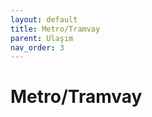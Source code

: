 ```yaml
---
layout: default
title: Metro/Tramvay
parent: Ulaşım
nav_order: 3
---
```


# Metro/Tramvay

[//]: # (TBD)
[//]: # (To make it as easy as possible to write documentation in plain Markdown, most UI components are styled using default Markdown elements with few additional CSS classes needed.)

[//]: # ({: .fs-6 .fw-300 })